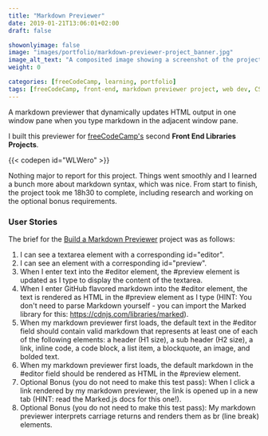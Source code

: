 ```yaml
---
title: "Markdown Previewer"
date: 2019-01-21T13:06:01+02:00
draft: false

showonlyimage: false
image: "images/portfolio/markdown-previewer-project_banner.jpg"
image_alt_text: "A composited image showing a screenshot of the project in the background, with the Markdown logo overlaid on top."
weight: 0

categories: [freeCodeCamp, learning, portfolio]
tags: [freeCodeCamp, front-end, markdown previewer project, web dev, CSS, responsive, SASS, HTML, JavaScript, React, marked.js]
---
```


A markdown previewer that dynamically updates HTML output in one window pane when you type markdown in the adjacent window pane.

<!--more-->

I built this previewer for [freeCodeCamp's](http://freeCodeCamp.org/) second **Front End Libraries Projects**.

{{< codepen id="WLWero" >}}

Nothing major to report for this project. Things went smoothly and I learned a bunch more about markdown syntax, which was nice. From start to finish, the project took me 18h30 to complete, including research and working on the optional bonus requirements.

### User Stories

The brief for the [Build a Markdown Previewer](https://learn.freecodecamp.org/front-end-libraries/front-end-libraries-projects/build-a-markdown-previewer) project was as follows:

1. I can see a textarea element with a corresponding id="editor".
2. I can see an element with a corresponding id="preview".
3. When I enter text into the #editor element, the #preview element is updated as I type to display the content of the textarea.
4. When I enter GitHub flavored markdown into the #editor element, the text is rendered as HTML in the #preview element as I type (HINT: You don't need to parse Markdown yourself - you can import the Marked library for this: https://cdnjs.com/libraries/marked).
5. When my markdown previewer first loads, the default text in the #editor field should contain valid markdown that represents at least one of each of the following elements: a header (H1 size), a sub header (H2 size), a link, inline code, a code block, a list item, a blockquote, an image, and bolded text.
6. When my markdown previewer first loads, the default markdown in the #editor field should be rendered as HTML in the #preview element.
7. Optional Bonus (you do not need to make this test pass): When I click a link rendered by my markdown previewer, the link is opened up in a new tab (HINT: read the Marked.js docs for this one!).
8. Optional Bonus (you do not need to make this test pass): My markdown previewer interprets carriage returns and renders them as br (line break) elements.
